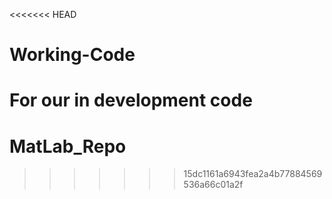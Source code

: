 <<<<<<< HEAD
# Working-Code
For our in development code
=======
# MatLab_Repo
>>>>>>> 15dc1161a6943fea2a4b77884569536a66c01a2f
